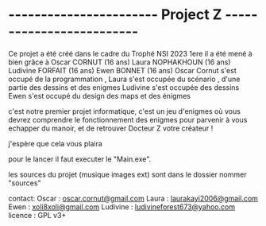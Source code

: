 # ----------------------- Project Z ------------------------- #
Ce projet a été créé dans le cadre du Trophé NSI 2023 1ere
il a été mené à bien grâce à 	Oscar CORNUT (16 ans) 
				Laura NOPHAKHOUN (16 ans)
				Ludivine FORFAIT (16 ans)
				Ewen BONNET (16 ans)
Oscar Cornut s'est occupé de la programmation ,
Laura s'est occupée du scénario , d'une partie des dessins et des enigmes
Ludivine s'est occupée des dessins
Ewen s'est occupé du design des maps et des énigmes

c'est notre premier projet informatique, c'est un jeu d'enigmes où vous devrez comprendre le fonctionnement des enigmes pour parvenir à vous echapper du manoir, et de retrouver Docteur Z votre créateur !


j'espère que cela vous plaira

pour le lancer il faut executer le "Main.exe".

les sources du projet (musique images ext) sont dans le dossier nommer "sources"

contact: 
Oscar : 
oscar.cornut@gmail.com
Laura : 
laurakayi2006@gmail.com
Ewen :
xoli8xoli@gmail.com
Ludivine :
ludivineforest673@yahoo.com
licence : GPL v3+
